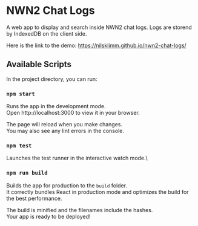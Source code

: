 # NWN2 Chat Logs

A web app to display and search inside NWN2 chat logs.
Logs are storend by IndexedDB on the client side.

Here is the link to the demo: https://nilsklimm.github.io/nwn2-chat-logs/

## Available Scripts

In the project directory, you can run:

### `npm start`

Runs the app in the development mode.\
Open http://localhost:3000 to view it in your browser.

The page will reload when you make changes.\
You may also see any lint errors in the console.

### `npm test`

Launches the test runner in the interactive watch mode.\

### `npm run build`

Builds the app for production to the `build` folder.\
It correctly bundles React in production mode and optimizes the build for the best performance.

The build is minified and the filenames include the hashes.\
Your app is ready to be deployed!
